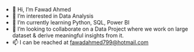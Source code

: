 - 👋 Hi, I’m Fawad Ahmed
- 👀 I’m interested in Data Analysis
- 🌱 I’m currently learning Python, SQL, Power BI
- 💞️ I’m looking to collaborate on a Data Project where we work on large dataset & derive meaningful insights from it.
- 📫 I can be reached at fawadahmed799@hotmail.com

<!---
fawadahmed799/fawadahmed799 is a ✨ special ✨ repository because its `README.md` (this file) appears on your GitHub profile.
You can click the Preview link to take a look at your changes.
--->
